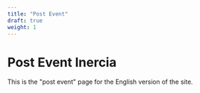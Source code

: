 ```yaml
---
title: "Post Event"
draft: true
weight: 1
---
```


# Post Event Inercia

This is the "post event" page for the English version of the site.
